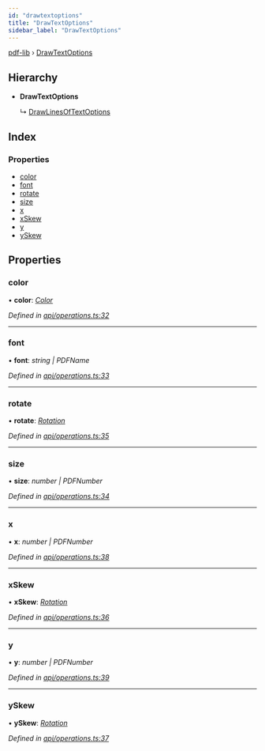 ```yaml
---
id: "drawtextoptions"
title: "DrawTextOptions"
sidebar_label: "DrawTextOptions"
---
```


[pdf-lib](../index.md) › [DrawTextOptions](drawtextoptions.md)

## Hierarchy

* **DrawTextOptions**

  ↳ [DrawLinesOfTextOptions](drawlinesoftextoptions.md)

## Index

### Properties

* [color](drawtextoptions.md#color)
* [font](drawtextoptions.md#font)
* [rotate](drawtextoptions.md#rotate)
* [size](drawtextoptions.md#size)
* [x](drawtextoptions.md#x)
* [xSkew](drawtextoptions.md#xskew)
* [y](drawtextoptions.md#y)
* [ySkew](drawtextoptions.md#yskew)

## Properties

###  color

• **color**: *[Color](../index.md#color)*

*Defined in [api/operations.ts:32](https://github.com/Hopding/pdf-lib/blob/e16420f/src/api/operations.ts#L32)*

___

###  font

• **font**: *string | PDFName*

*Defined in [api/operations.ts:33](https://github.com/Hopding/pdf-lib/blob/e16420f/src/api/operations.ts#L33)*

___

###  rotate

• **rotate**: *[Rotation](../index.md#rotation)*

*Defined in [api/operations.ts:35](https://github.com/Hopding/pdf-lib/blob/e16420f/src/api/operations.ts#L35)*

___

###  size

• **size**: *number | PDFNumber*

*Defined in [api/operations.ts:34](https://github.com/Hopding/pdf-lib/blob/e16420f/src/api/operations.ts#L34)*

___

###  x

• **x**: *number | PDFNumber*

*Defined in [api/operations.ts:38](https://github.com/Hopding/pdf-lib/blob/e16420f/src/api/operations.ts#L38)*

___

###  xSkew

• **xSkew**: *[Rotation](../index.md#rotation)*

*Defined in [api/operations.ts:36](https://github.com/Hopding/pdf-lib/blob/e16420f/src/api/operations.ts#L36)*

___

###  y

• **y**: *number | PDFNumber*

*Defined in [api/operations.ts:39](https://github.com/Hopding/pdf-lib/blob/e16420f/src/api/operations.ts#L39)*

___

###  ySkew

• **ySkew**: *[Rotation](../index.md#rotation)*

*Defined in [api/operations.ts:37](https://github.com/Hopding/pdf-lib/blob/e16420f/src/api/operations.ts#L37)*
